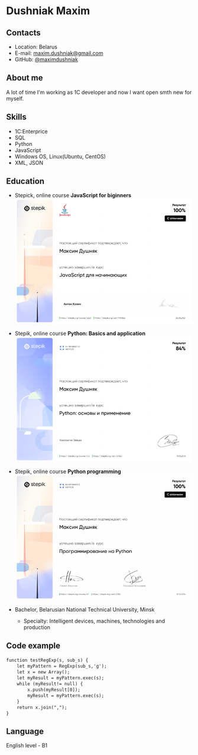 # Dushniak Maxim

## Contacts

* Location: Belarus
* E-mail: maxim.dushniak@gmail.com
* GitHub: [@maximdushniak](https://github.com/maximdushniak "https://github.com/maximdushniak")

## About me
A lot of time I'm working as 1С developer and now I want open smth new for myself.

## Skills
* 1C:Enterprice
* SQL
* Python
* JavaScript
* Windows OS, Linux(Ubuntu, CentOS)
* XML, JSON

## Education

* Stepick, online course **JavaScript for biginners**
[![](914fb086b5ea9b3973c092e455a40ed20c2dc495.png)](https://stepik.org/cert/990822)

* Stepik, online course **Python: Basics and application**
[![](eca77019e745074aa274e881e1c866dcf336907b.png)](https://stepik.org/cert/24827)

* Stepik, online course **Python programming**[![](50316a0182bdb98521ab5f401343ebb2bd6659a3.png)](https://stepik.org/cert/2785)

* Bachelor, Belarusian National Technical University, Minsk   
  * Specialty: Intelligent devices, machines, technologies and production

## Code example
```
function testRegExp(s, sub_s) {
    let myPattern = RegExp(sub_s,'g');
    let x = new Array();
    let myResult = myPattern.exec(s);
    while (myResult!= null) {
        x.push(myResult[0]);
        myResult = myPattern.exec(s);
    }
    return x.join(",");
}
```
## Language
English level - B1